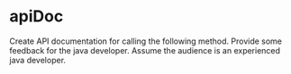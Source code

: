 # apiDoc
Create API documentation for calling the following method. Provide some feedback for the java developer. Assume the audience is an experienced java developer.

